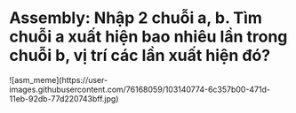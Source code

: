 <h1>Assembly: Nhập 2 chuỗi a, b. Tìm chuỗi a xuất hiện bao nhiêu lần trong chuỗi b, vị trí các lần xuất hiện đó?</h1>
![asm_meme](https://user-images.githubusercontent.com/76168059/103140774-6c357b00-471d-11eb-92db-77d220743bff.jpg)
